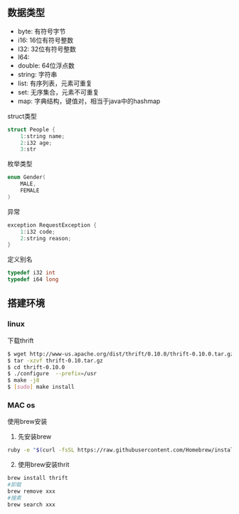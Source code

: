 ## 数据类型

- byte: 有符号字节
- i16: 16位有符号整数
- I32: 32位有符号整数
- I64: 
- double: 64位浮点数
- string: 字符串
- list: 有序列表，元素可重复
- set: 无序集合，元素不可重复
- map: 字典结构，键值对，相当于java中的hashmap



struct类型

```c
struct People {
    1:string name;
    2:i32 age;
    3:str
```



枚举类型

```c
enum Gender(
	MALE,
	FEMALE
)
```

异常

```c
exception RequestException {
    1:i32 code;
    2:string reason;
}
```



定义别名

```c
typedef i32 int
typedef i64 long
```





## 搭建环境

### linux

下载thrift

```bash
$ wget http://www-us.apache.org/dist/thrift/0.10.0/thrift-0.10.0.tar.gz
$ tar -xzvf thrift-0.10.tar.gz
$ cd thrift-0.10.0
$ ./configure  --prefix=/usr
$ make -j8
$ [sudo] make install 
```



### MAC os

使用brew安装

1. 先安装brew

```bash
ruby -e "$(curl -fsSL https://raw.githubusercontent.com/Homebrew/install/master/install)"
```

2. 使用brew安装thrit

```bash
brew install thrift
#卸载
brew remove xxx
#搜素
brew search xxx








```




